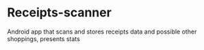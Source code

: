# Receipts-scanner
Android app that scans and stores receipts data and possible other shoppings, presents stats

